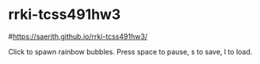 # rrki-tcss491hw3
#https://saerith.github.io/rrki-tcss491hw3/

Click to spawn rainbow bubbles. Press space to pause, s to save, l to load.
